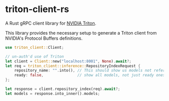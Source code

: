 # triton-client-rs

A Rust gRPC client library for [NVIDIA Triton](https://developer.nvidia.com/nvidia-triton-inference-server).

This library provides the necessary setup to generate a Triton client from NVIDIA's Protocol Buffers definitions.

```rust
use triton_client::Client;

// un-auth'd use of Triton
let client = Client::new("localhost:8001", None).await?;
let req = triton_client::inference::RepositoryIndexRequest {
    repository_name: "".into(), // This should show us models not referenced by repo name.
    ready: false,               // show all models, not just ready ones.
};

let response = client.repository_index(req).await?;
let models = response.into_inner().models;
```
